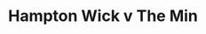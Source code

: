 ---
year: "2010"
serialNumber: "0393" 
game: "Hampton Wick"
title: "Hampton Wick v The Min"
gameLocation: ""
gameDate: ""
result: ""
resultType: ""
type: "game"
---
